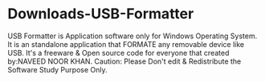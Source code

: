 Downloads-USB-Formatter
=======================

USB Formatter is Application software only for Windows Operating System.
It is an standalone application that FORMATE any removable device like USB.
It's a freeware & Open source code for everyone that created by:NAVEED NOOR KHAN.
Caution: Please Don't edit & Redistribute the Software
Study Purpose Only.
